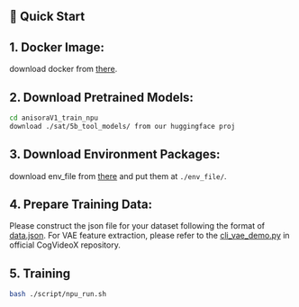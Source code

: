 ## 🚀 Quick Start

## 1. Docker Image:

download docker from [there]().

## 2. Download Pretrained Models:

```bash
cd anisoraV1_train_npu 
download ./sat/5b_tool_models/ from our huggingface proj
```

## 3. Download Environment Packages:

download env_file from [there]() and put them at `./env_file/`. 

## 4. Prepare Training Data:

Please construct the json file for your dataset following the format of [data.json](./sat/demo_data/data.json). 
For VAE feature extraction, please refer to the [cli_vae_demo.py](https://github.com/THUDM/CogVideo/blob/main/inference/cli_vae_demo.py) in official CogVideoX repository.


## 5. Training

```bash
bash ./script/npu_run.sh
```


